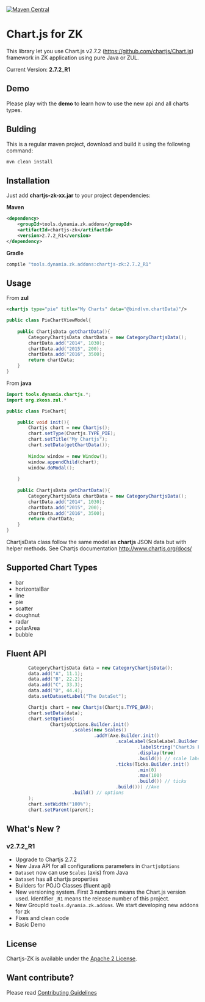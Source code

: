 [![Maven Central](https://img.shields.io/maven-central/v/tools.dynamia.zk.addons/chartjs-zk.svg?label=Maven%20Central)](http://search.maven.org/#search%7Cga%7C1%7Cg%3A%22tools.dynamia.zk.addons%22%20a%3A%22chartjs-zk%22)

# Chart.js for ZK

This library let you use Chart.js v2.7.2 (https://github.com/chartjs/Chart.js) framework in ZK application using pure Java or ZUL. 

Current Version: **2.7.2_R1**

## Demo
Please play with the **demo** to learn how to use the new api and all charts types.

## Bulding

This is a regular maven project, download and build it using the following command:

```bash
mvn clean install
```

## Installation

Just add **chartjs-zk-xx.jar** to your project dependencies:

**Maven**

```xml
<dependency>
    <groupId>tools.dynamia.zk.addons</groupId>
    <artifactId>chartjs-zk</artifactId>
    <version>2.7.2_R1</version>
</dependency>
```

**Gradle**
```bash
compile "tools.dynamia.zk.addons:chartjs-zk:2.7.2_R1"
```

## Usage

From **zul**
```xml
<chartjs type="pie" title="My Charts" data="@bind(vm.chartData)"/>
```

```java
public class PieChartViewModel{
    
    public ChartjsData getChartData(){
        CategoryChartjsData chartData = new CategoryChartjsData();
        chartData.add("2014", 1030);
        chartData.add("2015", 200);
        chartData.add("2016", 3500);
        return chartData;
    }
}
```

From **java**

```java
import tools.dynamia.chartjs.*;
import org.zkoss.zul.*

public class PieChart{

    public void init(){
        Chartjs chart = new Chartjs();
        chart.setType(Chartjs.TYPE_PIE);
        chart.setTitle("My Chartjs");
        chart.setData(getChartData());
        
        Window window = new Window();
        window.appendChild(chart);
        window.doModal();
        
    }
    
    public ChartjsData getChartData(){
        CategoryChartjsData chartData = new CategoryChartjsData();
        chartData.add("2014", 1030);
        chartData.add("2015", 200);
        chartData.add("2016", 3500);
        return chartData;
    }
}
```

ChartjsData class follow the same model as **chartjs** JSON data but with helper methods. See Chartjs documentation http://www.chartjs.org/docs/



## Supported Chart Types

 - bar
 - horizontalBar
 - line
 - pie
 - scatter
 - doughnut
 - radar
 - polarArea
 - bubble 
 
## Fluent API

```java
        CategoryChartjsData data = new CategoryChartjsData();
        data.add("A", 11.1);
        data.add("B", 22.2);
        data.add("C", 33.3);
        data.add("D", 44.4);
        data.setDatasetLabel("The DataSet");

        Chartjs chart = new Chartjs(Chartjs.TYPE_BAR);
        chart.setData(data);
        chart.setOptions(
                ChartjsOptions.Builder.init()
                        .scales(new Scales()
                                .addY(Axe.Builder.init()
                                        .scaleLabel(ScaleLabel.Builder.init()
                                                .labelString("ChartJs For ZK")
                                                .display(true)
                                                .build()) // scale label
                                        .ticks(Ticks.Builder.init()
                                                .min(0)
                                                .max(100)
                                                .build()) // ticks
                                        .build())) //Axe
                        .build() // options
        );
        chart.setWidth("100%");
        chart.setParent(parent);
```

## What's New ?

### v2.7.2_R1
- Upgrade to Chartjs 2.7.2
- New Java API for all configurations parameters in `ChartjsOptions`
- `Dataset` now can use `Scales` (axis) from Java
- `Dataset` has all chartjs properties
- Builders for POJO Classes (fluent api)
- New versioning system. First 3 numbers means the Chart.js version used. Identifier `_R1` means the release number of this project.
- New GroupId `tools.dynamia.zk.addons`. We start developing new addons for zk
- Fixes and clean code
- Basic Demo

## License

Chartjs-ZK is available under the [Apache 2 License](https://github.com/dynamia-projects/chartjs-zk/blob/master/LICENSE.md).

## Want contribute?
Please read [Contributing Guidelines](https://github.com/dynamia-projects/chartjs-zk/blob/master/CONTRIBUTING.md)

